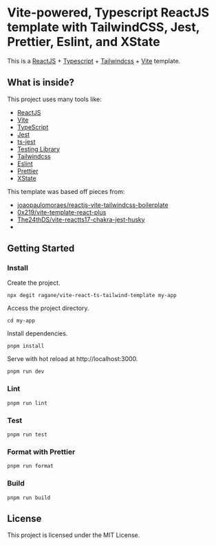 # Vite-powered, Typescript ReactJS template with TailwindCSS, Jest, Prettier, Eslint, and XState

This is a [ReactJS](https://reactjs.org) + [Typescript](https://typescriptlang.org) + [Tailwindcss](https://tailwindcss.com) + [Vite](https://vitejs.dev) template.

## What is inside?

This project uses many tools like:

- [ReactJS](https://reactjs.org)
- [Vite](https://vitejs.dev)
- [TypeScript](https://www.typescriptlang.org)
- [Jest](https://jestjs.io)
- [ts-jest](https://kulshekhar.github.io/ts-jest)
- [Testing Library](https://testing-library.com)
- [Tailwindcss](https://tailwindcss.com)
- [Eslint](https://eslint.org)
- [Prettier](https://prettier.io)
- [XState](https://xstate.js.org)

This template was based off pieces from:

- [joaopaulomoraes/reactjs-vite-tailwindcss-boilerplate](https://github.com/joaopaulomoraes/reactjs-vite-tailwindcss-boilerplate)
- [0x219/vite-template-react-plus](https://github.com/0x219/vite-template-react-plus)
- [The24thDS/vite-reactts17-chakra-jest-husky](https://github.com/The24thDS/vite-reactts17-chakra-jest-husky)
-

## Getting Started

### Install

Create the project.

```shell
npx degit ragane/vite-react-ts-tailwind-template my-app
```

Access the project directory.

```shell
cd my-app
```

Install dependencies.

```shell
pnpm install
```

Serve with hot reload at http://localhost:3000.

```shell
pnpm run dev
```

### Lint

```shell
pnpm run lint
```

### Test

```shell
pnpm run test
```

### Format with Prettier

```shell
pnpm run format
```

### Build

```shell
pnpm run build
```

## License

This project is licensed under the MIT License.
